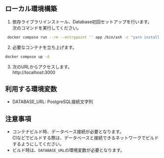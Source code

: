## ローカル環境構築

1. 依存ライブラリインストール、Database初回セットアップを行います。  
  次のコマンドを実行してください。  
  ```sh
   docker compose run --rm --entrypoint '' app /bin/ash -c "yarn install && yarn prisma:generate && yarn prisma:deploy"
  ```
2. 必要なコンテナを立ち上げます。
  ```sh
  docker compose up -d
  ```
3. 次のURLからアクセスします。  
  http://localhost:3000

## 利用する環境変数

- DATABASE_URL: PostgreSQL接続文字列

## 注意事項

- コンテナビルド時、データベース接続が必要となります。  
  CIなどでビルドする際は、データベースと接続できるネットワークでビルドするようにしてください。
- ビルド時は、`DATABASE_URL`の環境変数が必要となります。